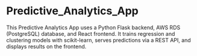 # Predictive_Analytics_App
This Predictive Analytics App uses a Python Flask backend, AWS RDS (PostgreSQL) database, and React frontend. It trains regression and clustering models with scikit-learn, serves predictions via a REST API, and displays results on the frontend.
